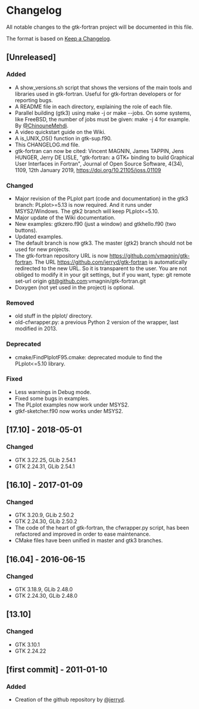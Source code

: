 # Changelog
All notable changes to the gtk-fortran project will be documented in this file.

The format is based on [Keep a Changelog](https://keepachangelog.com/en/1.0.0/).

## [Unreleased]
### Added
- A show_versions.sh script that shows the versions of the main tools and libraries used in gtk-fortran. Useful for gtk-fortran developers or for reporting bugs.
- A README file in each directory, explaining the role of each file.
- Parallel building (gtk3) using make -j or make --jobs. On some systems, like FreeBSD, the number of jobs must be given: make -j 4 for example. By [@ChinouneMehdi](https://github.com/ChinouneMehdi).
- A video quickstart guide on the Wiki.
- A is_UNIX_OS() function in gtk-sup.f90.
- This CHANGELOG.md file.
- gtk-fortran can now be cited: Vincent MAGNIN, James TAPPIN, Jens HUNGER, Jerry DE LISLE, "gtk-fortran: a GTK+ binding to build Graphical User Interfaces in Fortran", Journal of Open Source Software, 4(34), 1109, 12th January 2019, https://doi.org/10.21105/joss.01109

### Changed
- Major revision of the PLplot part (code and documentation) in the gtk3 branch: PLplot>=5.13 is now required. And it runs under MSYS2/Windows. The gtk2 branch will keep PLplot<=5.10.
- Major update of the Wiki documentation.
- New examples: gtkzero.f90 (just a window) and gtkhello.f90 (two buttons).
- Updated examples.
- The default branch is now gtk3. The master (gtk2) branch should not be used for new projects.
- The gtk-fortran repository URL is now https://github.com/vmagnin/gtk-fortran. The URL https://github.com/jerryd/gtk-fortran is automatically redirected to the new URL. So it is transparent to the user. You are not obliged to modify it in your git settings, but if you want, type: git remote set-url origin git@github.com:vmagnin/gtk-fortran.git
- Doxygen (not yet used in the project) is optional.

### Removed
- old stuff in the plplot/ directory.
- old-cfwrapper.py: a previous Python 2 version of the wrapper, last modified in 2013.

### Deprecated
- cmake/FindPlplotF95.cmake: deprecated module to find the PLplot<=5.10 library.

### Fixed
- Less warnings in Debug mode.
- Fixed some bugs in examples.
- The PLplot examples now work under MSYS2.
- gtkf-sketcher.f90 now works under MSYS2.


## [17.10] - 2018-05-01
### Changed
- GTK 3.22.25, GLib 2.54.1
- GTK 2.24.31, GLib 2.54.1

## [16.10] - 2017-01-09
### Changed
- GTK 3.20.9,  GLib 2.50.2
- GTK 2.24.30, GLib 2.50.2
- The code of the heart of gtk-fortran, the cfwrapper.py script, has been refactored and improved in order to ease maintenance. 
- CMake files have been unified in master and gtk3 branches.

## [16.04] - 2016-06-15
### Changed
- GTK 3.18.9,  GLib 2.48.0
- GTK 2.24.30, GLib 2.48.0

## [13.10]
### Changed
- GTK 3.10.1
- GTK 2.24.22

## [first commit] - 2011-01-10
### Added
- Creation of the github repository by [@jerryd](https://github.com/jerryd/).
